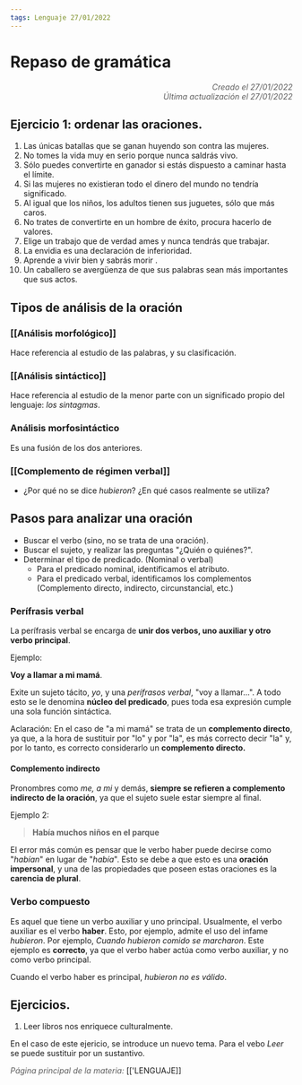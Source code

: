 ```yaml
---
tags: Lenguaje 27/01/2022
---
```


# Repaso de gramática
<div style="text-align: right; opacity: 0.7; font-style: italic;">Creado el 27/01/2022</div>
<div style="text-align: right; opacity: 0.7; font-style: italic;">Última actualización el 27/01/2022</div>

## Ejercicio 1: ordenar las oraciones.

1. Las únicas batallas que se ganan huyendo son contra las mujeres.
2. No tomes la vida muy en serio porque nunca saldrás vivo.
3. Sólo puedes convertirte en ganador si estás dispuesto a caminar hasta el límite.
4. Si las mujeres no existieran todo el dinero del mundo no tendría significado.
5. Al igual que los niños, los adultos tienen sus juguetes, sólo que más caros.
6. No trates de convertirte en un hombre de éxito, procura hacerlo de valores.
7. Elige un trabajo que de verdad ames y nunca tendrás que trabajar.
8. La envidia es una declaración de inferioridad.
9. Aprende a vivir bien y sabrás morir .
10. Un caballero se avergüenza de que sus palabras sean más importantes que sus actos.

## Tipos de análisis de la oración

### [[Análisis morfológico]]
Hace referencia al estudio de las palabras, y su clasificación.

### [[Análisis sintáctico]]
Hace referencia al estudio de la menor parte con un significado propio del lenguaje: *los sintagmas*.

### Análisis morfosintáctico

Es una fusión de los dos anteriores.

### [[Complemento de régimen verbal]]

- ¿Por qué no se dice *hubieron*? ¿En qué casos realmente se utiliza?

## Pasos para analizar una oración

- Buscar el verbo (sino, no se trata de una oración).
- Buscar el sujeto, y realizar las preguntas "¿Quién o quiénes?".
- Determinar el tipo de predicado. (Nominal o verbal)
	- Para el predicado nominal, identificamos el atributo.
	- Para el predicado verbal, identificamos los complementos (Complemento directo, indirecto, circunstancial, etc.)
	
### Perífrasis verbal

La perífrasis verbal se encarga de **unir dos verbos, uno auxiliar y otro verbo principal**.

Ejemplo:

**Voy a llamar a mi mamá**.

Exite un sujeto tácito, *yo*, y una *perífrasos verbal*, "voy a llamar...". A todo esto se le denomina **núcleo del predicado**, pues toda esa expresión cumple una sola función sintáctica.

Aclaración: En el caso de "a mi mamá" se trata de un **complemento directo**, ya que, a la hora de sustituir por "lo" y por "la", es más correcto decir "la" y, por lo tanto, es correcto considerarlo un **complemento directo.**

#### Complemento indirecto

Pronombres como *me, a mi* y demás, **siempre se refieren a complemento indirecto de la oración**, ya que el sujeto suele estar siempre al final.

Ejemplo 2:

> **Había muchos niños en el parque**

El error más común es pensar que le verbo haber puede decirse como "*habían*" en lugar de "*había*".
Esto se debe a que esto es una **oración impersonal**, y una de las propiedades que poseen estas oraciones es la **carencia de plural**.

### Verbo compuesto

Es aquel que tiene un verbo auxiliar y uno principal. Usualmente, el verbo auxiliar es el verbo **haber**. Esto, por ejemplo, admite el uso del infame *hubieron*. Por ejemplo, *Cuando hubieron comido se marcharon*. Este ejemplo es **correcto**, ya que el verbo haber actúa como verbo auxiliar, y no como verbo principal.

Cuando el verbo haber es principal, *hubieron no es válido*.

## Ejercicios.

1. Leer libros nos enriquece culturalmente.

En el caso de este ejericio, se introduce un nuevo tema. Para el vebo *Leer* se puede sustituir por un sustantivo.

<span style="opacity: 0.7; font-style: italic;">Página principal de la materia:</span> [['LENGUAJE]]